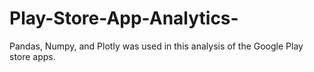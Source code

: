# Play-Store-App-Analytics-
Pandas, Numpy, and Plotly was used in this analysis of the Google Play store apps. 
